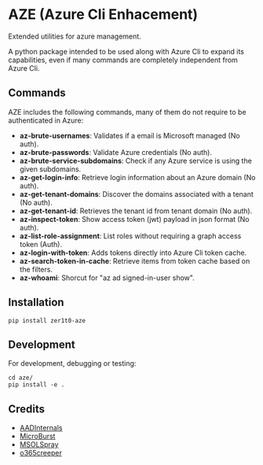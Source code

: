 # AZE (Azure Cli Enhacement)

Extended utilities for azure management.

A python package intended to be used along with Azure Cli to expand its
capabilities, even if many commands are completely independent from Azure Cli.


## Commands

AZE includes the following commands, many of them do not require to be
authenticated in Azure:

- **az-brute-usernames**: Validates if a email is Microsoft managed (No auth).
- **az-brute-passwords**: Validate Azure credentials (No auth).
- **az-brute-service-subdomains**: Check if any Azure service is using the given
  subdomains.
- **az-get-login-info**: Retrieve login information about an Azure domain (No auth).
- **az-get-tenant-domains**: Discover the domains associated with a tenant (No auth).
- **az-get-tenant-id**: Retrieves the tenant id from tenant domain (No auth).
- **az-inspect-token**: Show access token (jwt) payload in json format (No auth).
- **az-list-role-assignment**: List roles without requiring a graph access token (Auth).
- **az-login-with-token**: Adds tokens directly into Azure Cli token cache.
- **az-search-token-in-cache**: Retrieve items from token cache based on the filters.
- **az-whoami**: Shorcut for "az ad signed-in-user show".

## Installation

```
pip install zer1t0-aze
```

## Development

For development, debugging or testing:
```
cd aze/
pip install -e .
```

## Credits
- [AADInternals](https://github.com/Gerenios/AADInternals)
- [MicroBurst](https://github.com/NetSPI/MicroBurst)
- [MSOLSpray](https://github.com/dafthack/MSOLSpray)
- [o365creeper](https://github.com/LMGsec/o365creeper)
